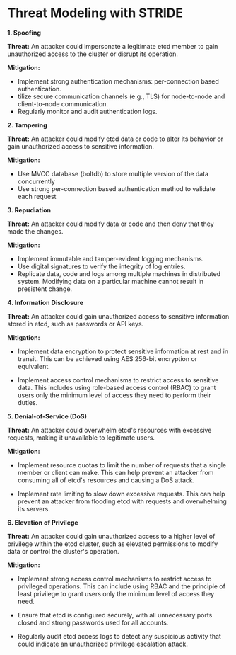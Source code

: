 # Threat Modeling with STRIDE

**1. Spoofing**

**Threat:** An attacker could impersonate a legitimate etcd member to gain unauthorized access to the cluster or disrupt its operation.

**Mitigation:**

- Implement strong authentication mechanisms: per-connection based authentication.
- tilize secure communication channels (e.g., TLS) for node-to-node and client-to-node communication.
- Regularly monitor and audit authentication logs.

**2. Tampering**

**Threat:** An attacker could modify etcd data or code to alter its behavior or gain unauthorized access to sensitive information.

**Mitigation:**

- Use MVCC database (boltdb) to store multiple version of the data concurrently
- Use strong per-connection based authentication method to validate each request

**3. Repudiation**

**Threat:** An attacker could modify data or code and then deny that they made the changes.

**Mitigation:**

- Implement immutable and tamper-evident logging mechanisms.
- Use digital signatures to verify the integrity of log entries.
- Replicate data, code and logs among multiple machines in distributed system. Modifying data on a particular machine cannot result in presistent change.

**4. Information Disclosure**

**Threat:** An attacker could gain unauthorized access to sensitive information stored in etcd, such as passwords or API keys.

**Mitigation:**

- Implement data encryption to protect sensitive information at rest and in transit. This can be achieved using AES 256-bit encryption or equivalent.

- Implement access control mechanisms to restrict access to sensitive data. This includes using role-based access control (RBAC) to grant users only the minimum level of access they need to perform their duties.

**5. Denial-of-Service (DoS)**

**Threat:** An attacker could overwhelm etcd's resources with excessive requests, making it unavailable to legitimate users.

**Mitigation:**

- Implement resource quotas to limit the number of requests that a single member or client can make. This can help prevent an attacker from consuming all of etcd's resources and causing a DoS attack.

- Implement rate limiting to slow down excessive requests. This can help prevent an attacker from flooding etcd with requests and overwhelming its servers.

**6. Elevation of Privilege**

**Threat:** An attacker could gain unauthorized access to a higher level of privilege within the etcd cluster, such as elevated permissions to modify data or control the cluster's operation.

**Mitigation:**

- Implement strong access control mechanisms to restrict access to privileged operations. This can include using RBAC and the principle of least privilege to grant users only the minimum level of access they need.

- Ensure that etcd is configured securely, with all unnecessary ports closed and strong passwords used for all accounts.

- Regularly audit etcd access logs to detect any suspicious activity that could indicate an unauthorized privilege escalation attack.
